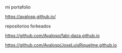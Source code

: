mi portafolio

https://avalosp.github.io/

repositorios forkeados

https://github.com/Avalosp/fabi-daza.github.io

https://github.com/Avalosp/JoseLuisRiquelme.github.io